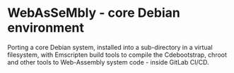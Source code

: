 # WebAsSeMbly - core Debian environment

Porting a core Debian system, installed into a sub-directory in a virtual filesystem, with Emscripten build tools to compile the Cdebootstrap, chroot and other tools to Web-Assembly system code - inside GitLab CI/CD.

